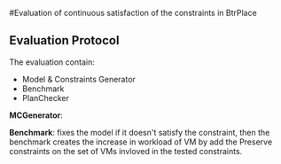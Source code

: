 #Evaluation of continuous satisfaction of the constraints in BtrPlace

## Evaluation Protocol

The evaluation contain:
- Model & Constraints Generator
- Benchmark
- PlanChecker

**MCGenerator**: 

**Benchmark**: fixes the model if it doesn't satisfy the constraint, then the benchmark creates the increase in workload of VM by add the Preserve constraints on the set of VMs invloved in the tested constraints. 
